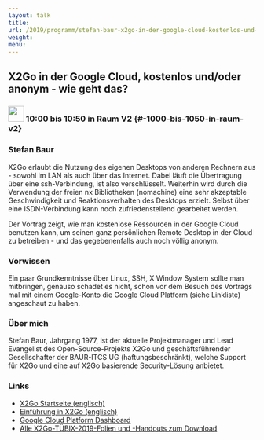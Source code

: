 ```yaml
---
layout: talk
title:
url: /2019/programm/stefan-baur-x2go-in-der-google-cloud-kostenlos-und-oder-anonym-wie-geht-das/
weight:
menu:
---
```

## X2Go in der Google Cloud, kostenlos und/oder anonym - wie geht das?

### <img height = "32" src="../../../images/talk.svg"> 10:00 bis 10:50 in Raum V2 {#-1000-bis-1050-in-raum-v2}

### Stefan Baur

X2Go erlaubt die Nutzung des eigenen Desktops von anderen Rechnern aus - sowohl im LAN als auch über das Internet. Dabei läuft die Übertragung über eine ssh-Verbindung, ist also verschlüsselt. Weiterhin wird durch die Verwendung der freien nx Bibliotheken (nomachine) eine sehr akzeptable Geschwindigkeit und Reaktionsverhalten des Desktops erzielt. Selbst über eine ISDN-Verbindung kann noch zufriedenstellend gearbeitet werden.

Der Vortrag zeigt, wie man kostenlose Ressourcen in der Google Cloud benutzen kann, um seinen ganz persönlichen Remote Desktop in der Cloud zu betreiben - und das gegebenenfalls auch noch völlig anonym.

### Vorwissen

Ein paar Grundkenntnisse über Linux, SSH, X Window System sollte man mitbringen, genauso schadet es nicht, schon vor dem Besuch des Vortrags mal mit einem Google-Konto die Google Cloud Platform (siehe Linkliste) angeschaut zu haben.

### Über mich

Stefan Baur, Jahrgang 1977, ist der aktuelle Projektmanager und Lead Evangelist des Open-Source-Projekts X2Go und geschäftsführender Gesellschafter der BAUR-ITCS UG (haftungsbeschränkt), welche Support für X2Go und eine auf X2Go basierende Security-Lösung anbietet.

### Links

- <a href="https://wiki.x2go.org/doku.php" target="_blank">X2Go Startseite (englisch)</a>
- <a href="https://wiki.x2go.org/doku.php/doc:newtox2go" target="_blank">Einführung in X2Go (englisch)</a>
- <a href="https://console.cloud.google.com/home/dashboard" target="_blank">Google Cloud Platform Dashboard</a>
- <a href="https://drive.google.com/drive/folders/11nzi7JuYe1luZH2i24vuYEAHl56PdxPe" target="_blank">Alle X2Go-TÜBIX-2019-Folien und -Handouts zum Download</a>